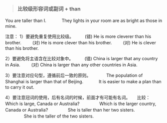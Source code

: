 > ### 比较级形容词或副词 + than

 You are taller than I.
　　　 They lights in your room are as bright as those in mine.

注意： 
1）要避免重复使用比较级。
　　 (错) He is more cleverer than his brother.
　　 (对) He is more clever than his brother.
　　 (对) He is clever than his brother.

2）要避免将主语含在比较对象中。
　　 (错) China is larger that any country in Asia.
　　 (对) China is larger than any other countries in Asia.

3）要注意对应句型，遵循前后一致的原则。
　　　 The population of Shanghai is larger than that of Beijing.
　　　 It is easier to make a plan than to carry it out.

4）要注意冠词的使用，后有名词的时候，前面才有可能有名词。
　 比较：Which is large, Canada or Australia?
　　　　 Which is the larger country, Canada or Australia?
　　　　 She is taller than her two sisters.
　　　　 She is the taller of the two sisters.
